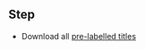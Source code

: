 ## Step
* Download all [pre-labelled titles](https://github.com/bachman5/CS410-BiasDetector/tree/main/data)

